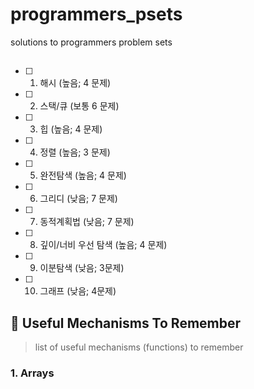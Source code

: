 # programmers_psets
solutions to programmers problem sets

## 
- [ ] 1. 해시 (높음; 4 문제)
- [ ] 2. 스택/큐 (보통 6 문제)
- [ ] 3. 힙 (높음; 4 문제)
- [ ] 4. 정렬 (높음; 3 문제)
- [ ] 5. 완전탐색 (높음; 4 문제)
- [ ] 6. 그리디 (낮음; 7 문제)
- [ ] 7. 동적계획법 (낮음; 7 문제)
- [ ] 8. 깊이/너비 우선 탐색 (높음; 4 문제)
- [ ] 9. 이분탐색 (낮음; 3문제)
- [ ] 10. 그래프 (낮음; 4문제)

## :wrench: Useful Mechanisms To Remember
> list of useful mechanisms (functions) to remember

### 1. Arrays